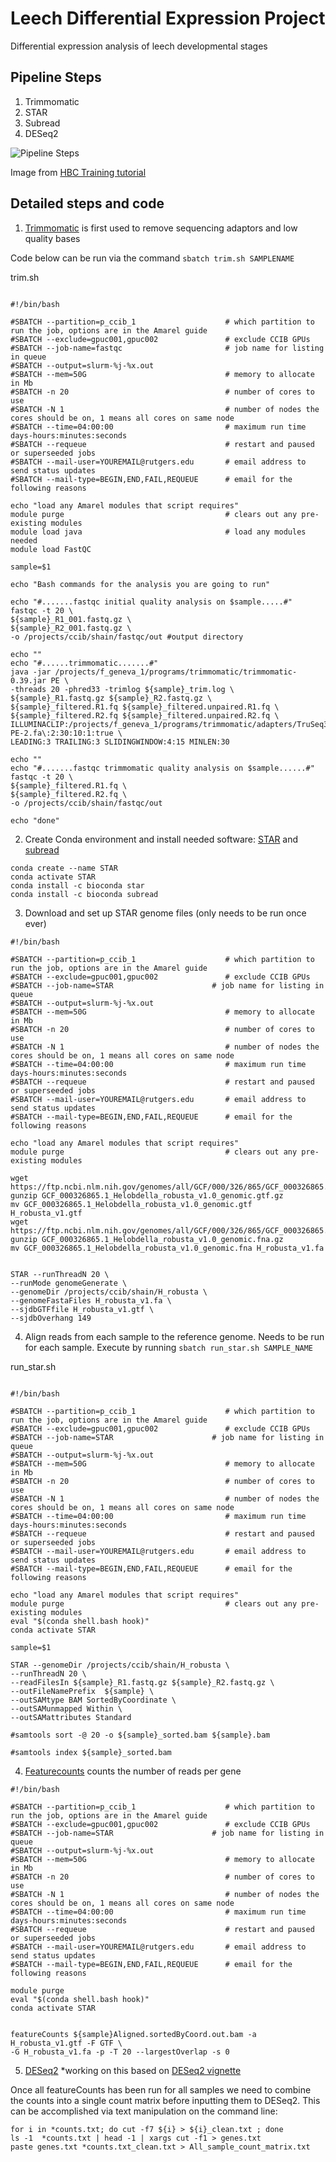 # Leech Differential Expression Project
Differential expression analysis of leech developmental stages

## Pipeline Steps
1. Trimmomatic
2. STAR
3. Subread
4. DESeq2

![Pipeline Steps](https://hbctraining.github.io/Intro-to-rnaseq-hpc-O2/img/RNAseqWorkflow.png)

Image from [HBC Training tutorial](https://hbctraining.github.io/Intro-to-rnaseq-hpc-O2/lessons/03_alignment.html)


## Detailed steps and code
1. [Trimmomatic](http://www.usadellab.org/cms/?page=trimmomatic) is first used to remove sequencing adaptors and low quality bases

Code below can be run via the command ```sbatch trim.sh SAMPLENAME```

<summary>trim.sh</summary>
<p>
  
  ```
                                                                                                                               
#!/bin/bash

#SBATCH --partition=p_ccib_1                    # which partition to run the job, options are in the Amarel guide
#SBATCH --exclude=gpuc001,gpuc002               # exclude CCIB GPUs
#SBATCH --job-name=fastqc                       # job name for listing in queue
#SBATCH --output=slurm-%j-%x.out
#SBATCH --mem=50G                               # memory to allocate in Mb
#SBATCH -n 20                                   # number of cores to use
#SBATCH -N 1                                    # number of nodes the cores should be on, 1 means all cores on same node
#SBATCH --time=04:00:00                         # maximum run time days-hours:minutes:seconds
#SBATCH --requeue                               # restart and paused or superseeded jobs
#SBATCH --mail-user=YOUREMAIL@rutgers.edu       # email address to send status updates
#SBATCH --mail-type=BEGIN,END,FAIL,REQUEUE      # email for the following reasons

echo "load any Amarel modules that script requires"
module purge                                    # clears out any pre-existing modules
module load java                                # load any modules needed
module load FastQC

sample=$1 
 
echo "Bash commands for the analysis you are going to run" 
  
echo "#.......fastqc initial quality analysis on $sample.....#"
fastqc -t 20 \
${sample}_R1_001.fastq.gz \
${sample}_R2_001.fastq.gz \
-o /projects/ccib/shain/fastqc/out #output directory

echo ""
echo "#......trimmomatic.......#"
java -jar /projects/f_geneva_1/programs/trimmomatic/trimmomatic-0.39.jar PE \
-threads 20 -phred33 -trimlog ${sample}_trim.log \
${sample}_R1.fastq.gz ${sample}_R2.fastq.gz \
${sample}_filtered.R1.fq ${sample}_filtered.unpaired.R1.fq \
${sample}_filtered.R2.fq ${sample}_filtered.unpaired.R2.fq \
ILLUMINACLIP:/projects/f_geneva_1/programs/trimmomatic/adapters/TruSeq3-PE-2.fa\:2:30:10:1:true \
LEADING:3 TRAILING:3 SLIDINGWINDOW:4:15 MINLEN:30

echo ""
echo "#.......fastqc trimmomatic quality analysis on $sample......#"
fastqc -t 20 \
${sample}_filtered.R1.fq \
${sample}_filtered.R2.fq \
-o /projects/ccib/shain/fastqc/out
  
echo "done"

```
</p>

2. Create Conda environment and install needed software: [STAR](https://github.com/alexdobin/STAR) and [subread](https://sourceforge.net/projects/subread/)
```
conda create --name STAR
conda activate STAR
conda install -c bioconda star 
conda install -c bioconda subread

```

3. Download and set up STAR genome files (only needs to be run once ever)

```
#!/bin/bash

#SBATCH --partition=p_ccib_1                    # which partition to run the job, options are in the Amarel guide
#SBATCH --exclude=gpuc001,gpuc002               # exclude CCIB GPUs
#SBATCH --job-name=STAR                      # job name for listing in queue
#SBATCH --output=slurm-%j-%x.out
#SBATCH --mem=50G                               # memory to allocate in Mb
#SBATCH -n 20                                   # number of cores to use
#SBATCH -N 1                                    # number of nodes the cores should be on, 1 means all cores on same node
#SBATCH --time=04:00:00                         # maximum run time days-hours:minutes:seconds
#SBATCH --requeue                               # restart and paused or superseeded jobs
#SBATCH --mail-user=YOUREMAIL@rutgers.edu       # email address to send status updates
#SBATCH --mail-type=BEGIN,END,FAIL,REQUEUE      # email for the following reasons

echo "load any Amarel modules that script requires"
module purge                                    # clears out any pre-existing modules

wget https://ftp.ncbi.nlm.nih.gov/genomes/all/GCF/000/326/865/GCF_000326865.1_Helobdella_robusta_v1.0/GCF_000326865.1_Helobdella_robusta_v1.0_genomic.gtf.gz
gunzip GCF_000326865.1_Helobdella_robusta_v1.0_genomic.gtf.gz
mv GCF_000326865.1_Helobdella_robusta_v1.0_genomic.gtf H_robusta_v1.gtf
wget https://ftp.ncbi.nlm.nih.gov/genomes/all/GCF/000/326/865/GCF_000326865.1_Helobdella_robusta_v1.0/GCF_000326865.1_Helobdella_robusta_v1.0_genomic.fna.gz
gunzip GCF_000326865.1_Helobdella_robusta_v1.0_genomic.fna.gz
mv GCF_000326865.1_Helobdella_robusta_v1.0_genomic.fna H_robusta_v1.fa


STAR --runThreadN 20 \
--runMode genomeGenerate \
--genomeDir /projects/ccib/shain/H_robusta \
--genomeFastaFiles H_robusta_v1.fa \
--sjdbGTFfile H_robusta_v1.gtf \
--sjdbOverhang 149

```

4. Align reads from each sample to the reference genome. Needs to be run for each sample. Execute by running ```sbatch run_star.sh SAMPLE_NAME```

<summary>run_star.sh</summary>
<p>
  
  ```
                                                                                                                               
#!/bin/bash

#SBATCH --partition=p_ccib_1                    # which partition to run the job, options are in the Amarel guide
#SBATCH --exclude=gpuc001,gpuc002               # exclude CCIB GPUs
#SBATCH --job-name=STAR                      # job name for listing in queue
#SBATCH --output=slurm-%j-%x.out
#SBATCH --mem=50G                               # memory to allocate in Mb
#SBATCH -n 20                                   # number of cores to use
#SBATCH -N 1                                    # number of nodes the cores should be on, 1 means all cores on same node
#SBATCH --time=04:00:00                         # maximum run time days-hours:minutes:seconds
#SBATCH --requeue                               # restart and paused or superseeded jobs
#SBATCH --mail-user=YOUREMAIL@rutgers.edu       # email address to send status updates
#SBATCH --mail-type=BEGIN,END,FAIL,REQUEUE      # email for the following reasons

echo "load any Amarel modules that script requires"
module purge                                    # clears out any pre-existing modules
eval "$(conda shell.bash hook)"
conda activate STAR

sample=$1 

STAR --genomeDir /projects/ccib/shain/H_robusta \
--runThreadN 20 \
--readFilesIn ${sample}_R1.fastq.gz ${sample}_R2.fastq.gz \
--outFileNamePrefix  ${sample} \
--outSAMtype BAM SortedByCoordinate \
--outSAMunmapped Within \
--outSAMattributes Standard 

#samtools sort -@ 20 -o ${sample}_sorted.bam ${sample}.bam

#samtools index ${sample}_sorted.bam

```
</p>

4. [Featurecounts](https://sourceforge.net/projects/subread/) counts the number of reads per gene

```
#!/bin/bash

#SBATCH --partition=p_ccib_1                    # which partition to run the job, options are in the Amarel guide
#SBATCH --exclude=gpuc001,gpuc002               # exclude CCIB GPUs
#SBATCH --job-name=STAR                      # job name for listing in queue
#SBATCH --output=slurm-%j-%x.out
#SBATCH --mem=50G                               # memory to allocate in Mb
#SBATCH -n 20                                   # number of cores to use
#SBATCH -N 1                                    # number of nodes the cores should be on, 1 means all cores on same node
#SBATCH --time=04:00:00                         # maximum run time days-hours:minutes:seconds
#SBATCH --requeue                               # restart and paused or superseeded jobs
#SBATCH --mail-user=YOUREMAIL@rutgers.edu       # email address to send status updates
#SBATCH --mail-type=BEGIN,END,FAIL,REQUEUE      # email for the following reasons

module purge
eval "$(conda shell.bash hook)"
conda activate STAR


featureCounts ${sample}Aligned.sortedByCoord.out.bam -a H_robusta_v1.gtf -F GTF \
-G H_robusta_v1.fa -p -T 20 --largestOverlap -s 0
```

5. [DESeq2](https://bioconductor.org/packages/release/bioc/html/DESeq2.html)
*working on this based on [DESeq2 vignette](http://bioconductor.org/packages/devel/bioc/vignettes/DESeq2/inst/doc/DESeq2.html)

Once all featureCounts has been run for all samples we need to combine the counts into a single count matrix before inputting them to DESeq2. This can be accomplished via text manipulation on the command line:
```
for i in *counts.txt; do cut -f7 ${i} > ${i}_clean.txt ; done
ls -1  *counts.txt | head -1 | xargs cut -f1 > genes.txt
paste genes.txt *counts.txt_clean.txt > All_sample_count_matrix.txt
```

